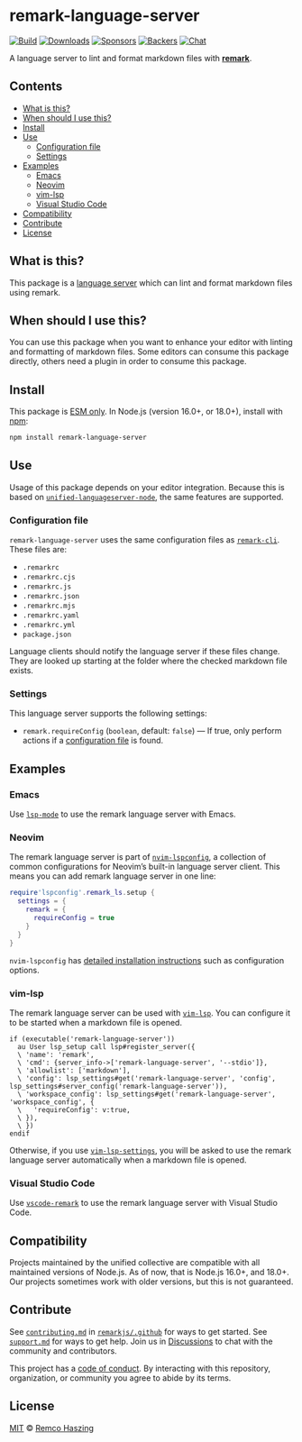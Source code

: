 # remark-language-server

[![Build][build-badge]][build]
[![Downloads][downloads-badge]][downloads]
[![Sponsors][sponsors-badge]][collective]
[![Backers][backers-badge]][collective]
[![Chat][chat-badge]][chat]

A language server to lint and format markdown files with **[remark][]**.

## Contents

* [What is this?](#what-is-this)
* [When should I use this?](#when-should-i-use-this)
* [Install](#install)
* [Use](#use)
  * [Configuration file](#configuration-file)
  * [Settings](#settings)
* [Examples](#examples)
  * [Emacs](#emacs)
  * [Neovim](#neovim)
  * [vim-lsp](#vim-lsp)
  * [Visual Studio Code](#visual-studio-code)
* [Compatibility](#compatibility)
* [Contribute](#contribute)
* [License](#license)

## What is this?

This package is a [language server][] which can lint and format markdown files
using remark.

## When should I use this?

You can use this package when you want to enhance your editor with linting and
formatting of markdown files.
Some editors can consume this package directly, others need a plugin in order to
consume this package.

## Install

This package is [ESM only][].
In Node.js (version 16.0+, or 18.0+), install with [npm][]:

```sh
npm install remark-language-server
```

## Use

Usage of this package depends on your editor integration.
Because this is based on
[`unified-languageserver-node`][unified-languageserver-node], the same features
are supported.

### Configuration file

`remark-language-server` uses the same configuration files as
[`remark-cli`][remark-cli].
These files are:

* `.remarkrc`
* `.remarkrc.cjs`
* `.remarkrc.js`
* `.remarkrc.json`
* `.remarkrc.mjs`
* `.remarkrc.yaml`
* `.remarkrc.yml`
* `package.json`

Language clients should notify the language server if these files change.
They are looked up starting at the folder where the checked markdown file
exists.

### Settings

This language server supports the following settings:

* `remark.requireConfig` (`boolean`, default: `false`) — If true, only perform
  actions if a [configuration file][configuration-file] is found.

## Examples

### Emacs

Use [`lsp-mode`][lsp-mode] to use the remark language server with Emacs.

### Neovim

The remark language server is part of [`nvim-lspconfig`][nvim-lspconfig], a
collection of common configurations for Neovim’s built-in language server
client.
This means you can add remark language server in one line:

```lua
require'lspconfig'.remark_ls.setup {
  settings = {
    remark = {
      requireConfig = true
    }
  }
}
```

`nvim-lspconfig` has
[detailed installation instructions][nvim-lspconfig-instructions] such as
configuration options.

### vim-lsp

The remark language server can be used with [`vim-lsp`][vim-lsp].
You can configure it to be started when a markdown file is opened.

```viml
if (executable('remark-language-server'))
  au User lsp_setup call lsp#register_server({
  \ 'name': 'remark',
  \ 'cmd': {server_info->['remark-language-server', '--stdio']},
  \ 'allowlist': ['markdown'],
  \ 'config': lsp_settings#get('remark-language-server', 'config', lsp_settings#server_config('remark-language-server')),
  \ 'workspace_config': lsp_settings#get('remark-language-server', 'workspace_config', {
  \   'requireConfig': v:true,
  \ }),
  \ })
endif
```

Otherwise, if you use [`vim-lsp-settings`][vim-lsp-settings], you will be asked
to use the remark language server automatically when a markdown file is opened.

### Visual Studio Code

Use [`vscode-remark`][vscode-remark] to use the remark language server with
Visual Studio Code.

## Compatibility

Projects maintained by the unified collective are compatible with all maintained
versions of Node.js.
As of now, that is Node.js 16.0+, and 18.0+.
Our projects sometimes work with older versions, but this is not guaranteed.

## Contribute

See [`contributing.md`][contributing] in [`remarkjs/.github`][health] for ways
to get started.
See [`support.md`][support] for ways to get help.
Join us in [Discussions][chat] to chat with the community and contributors.

This project has a [code of conduct][coc].
By interacting with this repository, organization, or community you agree to
abide by its terms.

## License

[MIT][license] © [Remco Haszing][author]

<!-- Definitions -->

[build-badge]: https://github.com/remarkjs/remark-language-server/workflows/main/badge.svg

[build]: https://github.com/remarkjs/remark-language-server/actions

[configuration-file]: #configuration-file

[downloads-badge]: https://img.shields.io/npm/dm/remark-language-server.svg

[downloads]: https://www.npmjs.com/package/remark-language-server

[esm only]: https://gist.github.com/sindresorhus/a39789f98801d908bbc7ff3ecc99d99c

[sponsors-badge]: https://opencollective.com/unified/sponsors/badge.svg

[backers-badge]: https://opencollective.com/unified/backers/badge.svg

[collective]: https://opencollective.com/unified

[chat-badge]: https://img.shields.io/badge/chat-discussions-success.svg

[chat]: https://github.com/remarkjs/remark/discussions

[health]: https://github.com/remarkjs/.github

[contributing]: https://github.com/remarkjs/.github/blob/main/contributing.md

[lsp-mode]: https://github.com/emacs-lsp/lsp-mode

[support]: https://github.com/remarkjs/.github/blob/main/support.md

[coc]: https://github.com/remarkjs/.github/blob/main/code-of-conduct.md

[license]: https://github.com/remarkjs/remark-language-server/blob/main/license

[author]: https://github.com/remcohaszing

[npm]: https://docs.npmjs.com/cli/install

[nvim-lspconfig]: https://github.com/neovim/nvim-lspconfig

[nvim-lspconfig-instructions]: https://github.com/neovim/nvim-lspconfig/blob/master/doc/server_configurations.md#remark_ls

[language server]: https://microsoft.github.io/language-server-protocol/

[remark]: https://github.com/remarkjs/remark

[remark-cli]: https://github.com/remarkjs/remark/tree/main/packages/remark-cli

[unified-languageserver-node]: https://github.com/unifiedjs/unified-language-server

[vim-lsp]: https://github.com/prabirshrestha/vim-lsp

[vim-lsp-settings]: https://github.com/mattn/vim-lsp-settings

[vscode-remark]: https://github.com/remarkjs/vscode-remark
